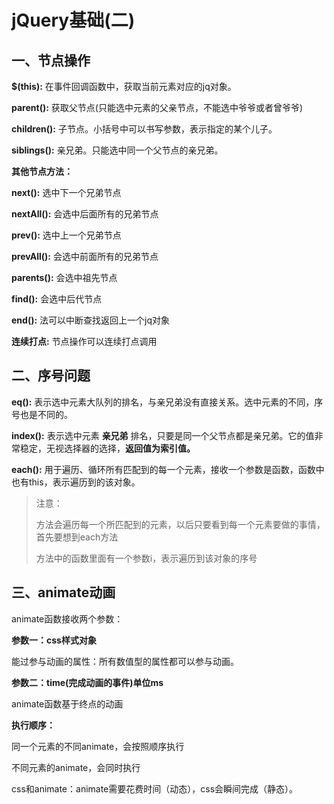 # jQuery基础(二)

## 一、节点操作

**$(this):** 在事件回调函数中，获取当前元素对应的jq对象。

**parent():** 获取父节点(只能选中元素的父亲节点，不能选中爷爷或者曾爷爷)

**children():** 子节点。小括号中可以书写参数，表示指定的某个儿子。

**siblings():** 亲兄弟。只能选中同一个父节点的亲兄弟。

**其他节点方法：**

**next():** 选中下一个兄弟节点

**nextAll():** 会选中后面所有的兄弟节点

**prev():** 选中上一个兄弟节点

**prevAll():** 会选中前面所有的兄弟节点

**parents():** 会选中祖先节点

**find():** 会选中后代节点

**end():** 法可以中断查找返回上一个jq对象 

**连续打点:** 节点操作可以连续打点调用

## 二、序号问题

**eq():**  表示选中元素大队列的排名，与亲兄弟没有直接关系。选中元素的不同，序号也是不同的。

**index():** 表示选中元素 **亲兄弟** 排名，只要是同一个父节点都是亲兄弟。它的值非常稳定，无视选择器的选择，**返回值为索引值。**

**each():** 用于遍历、循环所有匹配到的每一个元素，接收一个参数是函数，函数中也有this，表示遍历到的该对象。

> 注意：
>
> 方法会遍历每一个所匹配到的元素，以后只要看到每一个元素要做的事情，首先要想到each方法
>
> 方法中的函数里面有一个参数i，表示遍历到该对象的序号

## 三、animate动画

animate函数接收两个参数：

**参数一：css样式对象**

能过参与动画的属性：所有数值型的属性都可以参与动画。

**参数二：time(完成动画的事件)单位ms**

animate函数基于终点的动画

**执行顺序：**

同一个元素的不同animate，会按照顺序执行

不同元素的animate，会同时执行

css和animate：animate需要花费时间（动态），css会瞬间完成（静态）。

